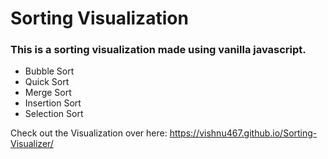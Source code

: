 # Sorting Visualization
### This is a sorting visualization made using vanilla javascript.

- Bubble Sort
- Quick Sort
- Merge Sort
- Insertion Sort
- Selection Sort

Check out the Visualization over here: https://vishnu467.github.io/Sorting-Visualizer/
